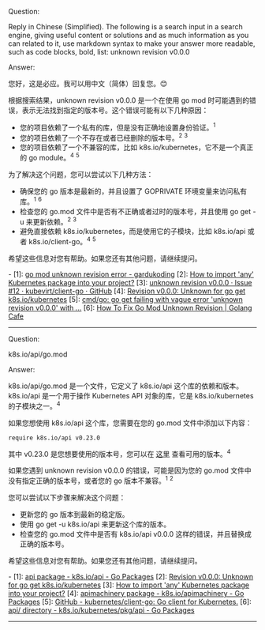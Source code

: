 Question:

Reply in Chinese (Simplified).
The following is a search input in a search engine, giving useful content or solutions and as much information as you can related to it, use markdown syntax to make your answer more readable, such as code blocks, bold, list:
unknown revision v0.0.0

Answer:

您好，这是必应。我可以用中文（简体）回复您。😊

根据搜索结果，unknown revision v0.0.0 是一个在使用 go mod 时可能遇到的错误，表示无法找到指定的版本号。这个错误可能有以下几种原因：

- 您的项目依赖了一个私有的库，但是没有正确地设置身份验证。<sup>1</sup>
- 您的项目依赖了一个不存在或者已经删除的版本号。<sup>2</sup> <sup>3</sup>
- 您的项目依赖了一个不兼容的库，比如 k8s.io/kubernetes，它不是一个真正的 go module。<sup>4</sup> <sup>5</sup>

为了解决这个问题，您可以尝试以下几种方法：

- 确保您的 go 版本是最新的，并且设置了 GOPRIVATE 环境变量来访问私有库。<sup>1</sup> <sup>6</sup>
- 检查您的 go.mod 文件中是否有不正确或者过时的版本号，并且使用 go get -u 来更新依赖。<sup>2</sup> <sup>3</sup>
- 避免直接依赖 k8s.io/kubernetes，而是使用它的子模块，比如 k8s.io/api 或者 k8s.io/client-go。<sup>4</sup> <sup>5</sup>

希望这些信息对您有帮助。如果您还有其他问题，请继续提问。

\-
\[1]: [go mod unknown revision error - gardukoding](https://www.gardukoding.com/2022/11/go-mod-unknown-revision-error.html)
\[2]: [How to import 'any' Kubernetes package into your project?](https://suraj.io/post/2021/05/k8s-import/)
\[3]: [unknown revision v0.0.0 · Issue #12 · kubevirt/client-go · GitHub](https://github.com/kubevirt/client-go/issues/12)
\[4]: [Revision v0.0.0: Unknown for go get k8s.io/kubernetes](https://stackoverflow.com/questions/59187781/revision-v0-0-0-unknown-for-go-get-k8s-io-kubernetes)
\[5]: [cmd/go: go get failing with vague error 'unknown revision v0.0.0' with ...](https://github.com/golang/go/issues/32776)
\[6]: [How To Fix Go Mod Unknown Revision | Golang Cafe](https://golang.cafe/blog/how-to-fix-go-mod-unknown-revision.html)

<hr/>

Question:

k8s.io/api/go.mod

Answer:

k8s.io/api/go.mod 是一个文件，它定义了 k8s.io/api 这个库的依赖和版本。k8s.io/api 是一个用于操作 Kubernetes API 对象的库，它是 k8s.io/kubernetes 的子模块之一。<sup>4</sup>

如果您想使用 k8s.io/api 这个库，您需要在您的 go.mod 文件中添加以下内容：

```
require k8s.io/api v0.23.0
```

其中 v0.23.0 是您想要使用的版本号，您可以在 [这里](https://github.com/kubernetes/api/releases) 查看可用的版本。<sup>4</sup>

如果您遇到 unknown revision v0.0.0 的错误，可能是因为您的 go.mod 文件中没有指定正确的版本号，或者您的 go 版本不兼容。<sup>1</sup> <sup>2</sup>

您可以尝试以下步骤来解决这个问题：

- 更新您的 go 版本到最新的稳定版。
- 使用 go get -u k8s.io/api 来更新这个库的版本。
- 检查您的 go.mod 文件中是否有 k8s.io/api v0.0.0 这样的错误，并且替换成正确的版本号。

希望这些信息对您有帮助。如果您还有其他问题，请继续提问。

\-
\[1]: [api package - k8s.io/api - Go Packages](https://pkg.go.dev/k8s.io/api)
\[2]: [Revision v0.0.0: Unknown for go get k8s.io/kubernetes](https://stackoverflow.com/questions/59187781/revision-v0-0-0-unknown-for-go-get-k8s-io-kubernetes)
\[3]: [How to import 'any' Kubernetes package into your project?](https://suraj.io/post/2021/05/k8s-import/)
\[4]: [apimachinery package - k8s.io/apimachinery - Go Packages](https://pkg.go.dev/k8s.io/apimachinery)
\[5]: [GitHub - kubernetes/client-go: Go client for Kubernetes.](https://github.com/kubernetes/client-go)
\[6]: [api/ directory - k8s.io/kubernetes/pkg/api - Go Packages](https://pkg.go.dev/k8s.io/kubernetes/pkg/api)

<hr/>

